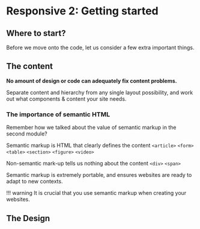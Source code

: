 # Responsive 2: Getting started



## Where to start?

Before we move onto the code, let us consider a few extra important things. 



## The content 
**No amount of design or code can adequately fix content problems.**

Separate content and hierarchy from any single layout possibility, and work out what components & content your site needs.




### The importance of semantic HTML
Remember how we talked about the value of semantic markup in the second module?

Semantic markup is HTML that clearly defines the content `<article>` `<form>` `<table>` `<section>` `<figure>` `<video>`

Non-semantic mark-up tells us nothing about the content `<div>` `<span>`

Semantic markup is extremely portable, and ensures websites are ready to adapt to new contexts. 

!!! warning
    It is crucial that you use semantic markup when creating your websites. 


## The Design



